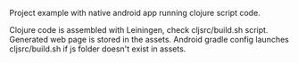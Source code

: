 Project example with native android app running clojure script code.

Clojure code is assembled with Leiningen, check cljsrc/build.sh script.
Generated web page is stored in the assets.
Android gradle config launches cljsrc/build.sh if js folder doesn't exist in assets.